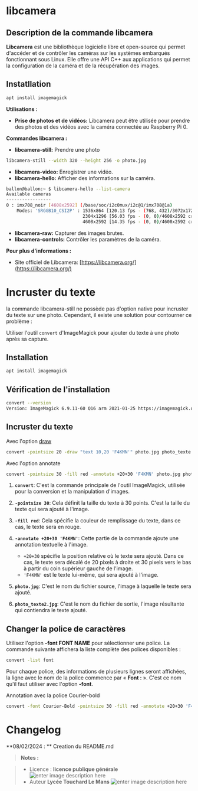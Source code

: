 ﻿#  libcamera 
## Description de la commande libcamera

**Libcamera** est une bibliothèque logicielle libre et open-source qui permet d'accéder et de contrôler les caméras sur les systèmes embarqués fonctionnant sous Linux. Elle offre une API C++ aux applications qui permet la configuration de la caméra et de la récupération des images.

## Instatllation
```bash
apt install imagemagick
```


**Utilisations :**

-   **Prise de photos et de vidéos:**  Libcamera peut être utilisée pour prendre des photos et des vidéos avec la caméra connectée au Raspberry Pi 0.

**Commandes libcamera :**

-   **libcamera-still:** Prendre une photo
```bash
libcamera-still --width 320 --height 256 -o photo.jpg
```
-   **libcamera-video:**  Enregistrer une vidéo.
-   **libcamera-hello:**  Afficher des informations sur la caméra.
```bash
ballon@ballon:~ $ libcamera-hello --list-camera
Available cameras
-----------------
0 : imx708_noir [4608x2592] (/base/soc/i2c0mux/i2c@1/imx708@1a)
    Modes: 'SRGGB10_CSI2P' : 1536x864 [120.13 fps - (768, 432)/3072x1728 crop]
                             2304x1296 [56.03 fps - (0, 0)/4608x2592 crop]
                             4608x2592 [14.35 fps - (0, 0)/4608x2592 crop]


```
-   **libcamera-raw:**  Capturer des images brutes.
-   **libcamera-controls:**  Contrôler les paramètres de la caméra.

**Pour plus d'informations :**

-   Site officiel de Libcamera:  [https://libcamera.org/](https://libcamera.org/)
# Incruster du texte
la commande libcamera-still ne possède pas d'option native pour incruster du texte sur une photo.  Cependant, il existe une solution pour contourner ce problème :

Utiliser l'outil `convert` d'ImageMagick pour ajouter du texte à une photo après sa capture.

## Installation
```bash
apt install imagemagick
```
## Vérification de l'installation
```bash
convert --version
Version: ImageMagick 6.9.11-60 Q16 arm 2021-01-25 https://imagemagick.org
```
## Incruster du texte 

Avec l'option [draw](https://imagemagick.org/script/command-line-options.php#draw) 
```bash
convert -pointsize 20 -draw "text 10,20 'F4KMN'" photo.jpg photo_texte.jpg
```
Avec l'option annotate
```bash
convert -pointsize 30 -fill red -annotate +20+30 'F4KMN' photo.jpg photo_texte2.jpg
```
1.  **`convert`**: C'est la commande principale de l'outil ImageMagick, utilisée pour la conversion et la manipulation d'images.
    
2.  **`-pointsize 30`**: Cela définit la taille du texte à 30 points. C'est la taille du texte qui sera ajouté à l'image.
    
3.  **`-fill red`**: Cela spécifie la couleur de remplissage du texte, dans ce cas, le texte sera en rouge.
    
4.  **`-annotate +20+30 'F4KMN'`**: Cette partie de la commande ajoute une annotation textuelle à l'image.
    
    -   `+20+30` spécifie la position relative où le texte sera ajouté. Dans ce cas, le texte sera décalé de 20 pixels à droite et 30 pixels vers le bas à partir du coin supérieur gauche de l'image.
    -   `'F4KMN'` est le texte lui-même, qui sera ajouté à l'image.
5.  **`photo.jpg`**: C'est le nom du fichier source, l'image à laquelle le texte sera ajouté.
    
6.  **`photo_texte2.jpg`**: C'est le nom du fichier de sortie, l'image résultante qui contiendra le texte ajouté.

## Changer la police de caractères

Utilisez l'option **-font FONT NAME** pour sélectionner une police.
La commande suivante affichera la liste complète des polices disponibles :
```bash
convert -list font
```
Pour chaque police, des informations de plusieurs lignes seront affichées, la ligne avec le nom de la police commence par « **Font :** ». C'est ce nom qu'il faut utiliser avec l'option **-font**.


Annotation avec la police Courier-bold
```bash
convert -font Courier-Bold -pointsize 30 -fill red -annotate +20+30 'F4KMN' photo.jpg photo_texte3.jpg
```
# Changelog

**08/02/2024 : ** Creation du README.md 

> **Notes :**


> - Licence : **licence publique générale** ![enter image description here](https://img.shields.io/badge/licence-GPL-green.svg)
> - Auteur  **Lycée Touchard Le Mans**
>  ![enter image description here](https://img.shields.io/badge/built-passing-green.svg)
<!-- TOOLBOX 

Génération des badges : https://shields.io/
Génération de ce fichier : https://stackedit.io/editor#


